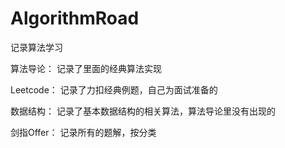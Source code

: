 # AlgorithmRoad
记录算法学习


算法导论：
  记录了里面的经典算法实现

Leetcode：
  记录了力扣经典例题，自己为面试准备的

数据结构：
  记录了基本数据结构的相关算法，算法导论里没有出现的

剑指Offer：
  记录所有的题解，按分类
